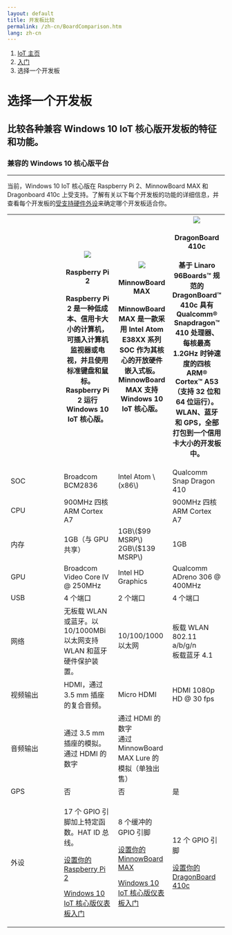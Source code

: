 ```yaml
---
layout: default
title: 开发板比较
permalink: /zh-cn/BoardComparison.htm
lang: zh-cn
---
```

<ol class="breadcrumb">
  <li>
    <a href="https://developer.microsoft.com/zh-cn/windows/iot">IoT 主页</a>
  </li>
  <li>
    <a href="{{site.baseurl}}/{{page.lang}}/GetStarted.htm">入门</a>
  </li>
  <li class="active">选择一个开发板</li>
</ol>
<h1 class="page-title"> 选择一个开发板 </h1>
<h2 class="subtext"> 比较各种兼容 Windows 10 IoT 核心版开发板的特征和功能。</h3> <h3>兼容的 Windows 10 核心版平台</h3> <hr> <p> 当前，Windows 10 IoT 核心版在 Raspberry Pi 2、MinnowBoard MAX 和 Dragonboard 410c 上受支持。了解有关以下每个开发板的功能的详细信息，并查看每个开发板的<a href="http://go.microsoft.com/fwlink/p/?linkID=532948">受支持硬件外设</a>来确定哪个开发板适合你。</p> <table class="table table-striped maker-kit"> <tr></tr> <tr> <th style="width:25%"></th> <th style="width:25%"> <img class="comparison-picture" src="{{site.baseurl}}/Resources/images/devices/RPi2_0.png"> <h4>Raspberry Pi 2</h4> <p>Raspberry Pi 2 是一种低成本、信用卡大小的计算机，可插入计算机监视器或电视，并且使用标准键盘和鼠标。Raspberry Pi 2 运行 Windows 10 IoT 核心版。</p> </th> <th style="width:25%"> <img class="comparison-picture" src="{{site.baseurl}}/Resources/images/devices/MBM_0.png"> <h4>MinnowBoard MAX</h4> <p>MinnowBoard MAX 是一款采用 Intel Atom E38XX 系列 SOC 作为其核心的开放硬件嵌入式板。MinnowBoard MAX 支持 Windows 10 IoT 核心版。</p> </th> <th style="width:25%"> <img class="comparison-picture" src="{{site.baseurl}}/Resources/images/devices/DB410c.png"> <h4>DragonBoard 410c</h4> <p>基于 Linaro 96Boards™ 规范的 DragonBoard™ 410c 具有 Qualcomm® Snapdragon™ 410 处理器、每核最高 1.2GHz 时钟速度的四核 ARM® Cortex™ A53（支持 32 位和 64 位运行）。WLAN、蓝牙和 GPS，全部打包到一个信用卡大小的开发板中。</p> </th> </tr> <tr> <td>SOC</td> <td>Broadcom BCM2836</td> <td>Intel Atom \(x86\)</td> <td>Qualcomm Snap Dragon 410</td> </tr> <tr> <td>CPU</td> <td>900MHz 四核 ARM Cortex A7</td> <td></td> <td>900MHz 四核 ARM Cortex A7</td> </tr> <tr> <td>内存</td> <td>1GB（与 GPU 共享）</td> <td> 1GB\($99 MSRP\) <br> 2GB\($139 MSRP\) </td> <td>1GB</td> </tr> <tr> <td>GPU</td> <td>Broadcom Video Core IV @ 250MHz</td> <td>Intel HD Graphics</td> <td>Qualcomm ADreno 306 @ 400MHz</td> </tr> <tr> <td>USB</td> <td>4 个端口</td> <td>2 个端口</td> <td>4 个端口</td> </tr> <tr> <td>网络</td> <td>无板载 WLAN 或蓝牙。以 10/1000MBi 以太网支持 WLAN 和蓝牙硬件保护装置。</td> <td>10/100/1000 以太网</td> <td> 板载 WLAN 802.11 a/b/g/n <br> 板载蓝牙 4.1 </td> </tr> <tr> <td>视频输出</td> <td>HDMI，通过 3.5 mm 插座的复合音频。</td> <td>Micro HDMI</td> <td>HDMI 1080p HD @ 30 fps</td> </tr> <tr> <td>音频输出</td> <td>通过 3.5 mm 插座的模拟。<br> 通过 HDMI 的数字</td> <td> 通过 HDMI 的数字 <br> 通过 MinnowBoard MAX Lure 的模拟（单独出售）</td> <td></td> </tr> <tr> <td>GPS</td> <td>否</td> <td>否</td> <td>是</td> </tr> <tr> <td> 外设 </td> <td> <p>17 个 GPIO 引脚加上特定函数。HAT ID 总线。</p> <p><a href="{{site.baseurl}}/{{page.lang}}/win10/RPI.htm">设置你的 Raspberry Pi 2</a></p> <p><a href="http://ms-iot.github.io/content/zh-cn/GetStarted.htm">Windows 10 IoT 核心版仪表板入门</a></p> </td> <td> <p>8 个缓冲的 GPIO 引脚</p> <p><a href="{{site.baseurl}}/{{page.lang}}/win10/MBM.htm">设置你的 MinnowBoard MAX</a></p> <p><a href="http://ms-iot.github.io/content/zh-cn/GetStarted.htm">Windows 10 IoT 核心版仪表板入门</a></p> </td> <td> <p>12 个 GPIO 引脚</p> <p><a href="{{site.baseurl}}/{{page.lang}}/win10/DB410c.htm">设置你的 DragonBoard 410c</a></p> </td> </tr> </table>
